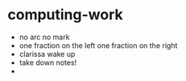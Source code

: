 # computing-work

- no arc no mark
- one fraction on the left one fraction on the right
- clarissa wake up
- take down notes!
- 
